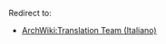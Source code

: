 Redirect to:

*   [ArchWiki:Translation Team (Italiano)](/index.php/ArchWiki:Translation_Team_(Italiano) "ArchWiki:Translation Team (Italiano)")